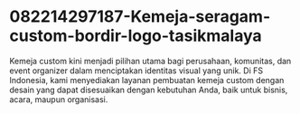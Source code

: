 # 082214297187-Kemeja-seragam-custom-bordir-logo-tasikmalaya
Kemeja custom kini menjadi pilihan utama bagi perusahaan, komunitas, dan event organizer dalam menciptakan identitas visual yang unik. Di FS Indonesia, kami menyediakan layanan pembuatan kemeja custom dengan desain yang dapat disesuaikan dengan kebutuhan Anda, baik untuk bisnis, acara, maupun organisasi.
